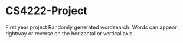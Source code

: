 # CS4222-Project

First year project
Randomly generated wordsearch. Words can appear rightway or reverse on the horizontal or vertical axis.

